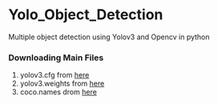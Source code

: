 # Yolo_Object_Detection
Multiple object detection using Yolov3 and Opencv in python

### Downloading Main Files ###
1. yolov3.cfg from [here](https://github.com/pjreddie/darknet/blob/master/cfg/yolov3.cfg)
2. yolov3.weights from [here](https://pjreddie.com/media/files/yolov3.weights)
3. coco.names drom [here](https://github.com/pjreddie/darknet/blob/master/data/coco.names)
